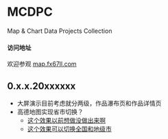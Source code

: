 # MCDPC
Map & Chart Data Projects Collection

#### 访问地址
欢迎参观 [map.fx67ll.com](http://map.fx67ll.com '大数据可视化地图示例演示网站')  

## 0.x.x.20xxxxxx
* 大屏演示目前考虑就分两级，作品瀑布页和作品详情页  
* 高德地图实现省市切换？
	+ [这个效果以前想做没做出来啊](https://www.html5tricks.com/echarts-html5-canvas-map.html)  
	+ [这个效果可以切换全国和地级市](https://www.html5tricks.com/html5-canvas-china-map.html)  